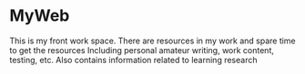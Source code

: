 # MyWeb
This is my front work space.
There are resources in my work and spare time to get the resources
Including personal amateur writing, work content, testing, etc.
Also contains information related to learning research
